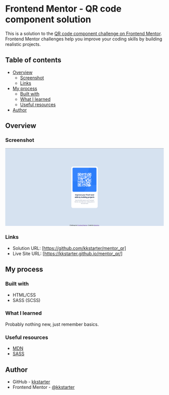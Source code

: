 # Frontend Mentor - QR code component solution

This is a solution to the [QR code component challenge on Frontend Mentor](https://www.frontendmentor.io/challenges/qr-code-component-iux_sIO_H). Frontend Mentor challenges help you improve your coding skills by building realistic projects. 

## Table of contents

- [Overview](#overview)
  - [Screenshot](#screenshot)
  - [Links](#links)
- [My process](#my-process)
  - [Built with](#built-with)
  - [What I learned](#what-i-learned)
  - [Useful resources](#useful-resources)
- [Author](#author)

## Overview

### Screenshot

![](./images/preview.jpg)

### Links

- Solution URL: [https://github.com/kkstarter/mentor_qr]
- Live Site URL: [https://kkstarter.github.io/mentor_qr/]

## My process

### Built with

- HTML/CSS
- SASS (SCSS)


### What I learned

Probably nothing new, just remember basics.

### Useful resources

- [MDN](https://developer.mozilla.org/en-US/)
- [SASS](https://sass-lang.com/)

## Author

- GitHub - [kkstarter](https://github.com/kkstarter)
- Frontend Mentor - [@kkstarter](https://www.frontendmentor.io/profile/kkstarter)
